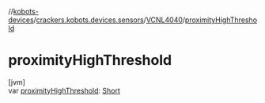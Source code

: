 //[kobots-devices](../../../index.md)/[crackers.kobots.devices.sensors](../index.md)/[VCNL4040](index.md)/[proximityHighThreshold](proximity-high-threshold.md)

# proximityHighThreshold

[jvm]\
var [proximityHighThreshold](proximity-high-threshold.md): [Short](https://kotlinlang.org/api/latest/jvm/stdlib/kotlin/-short/index.html)
